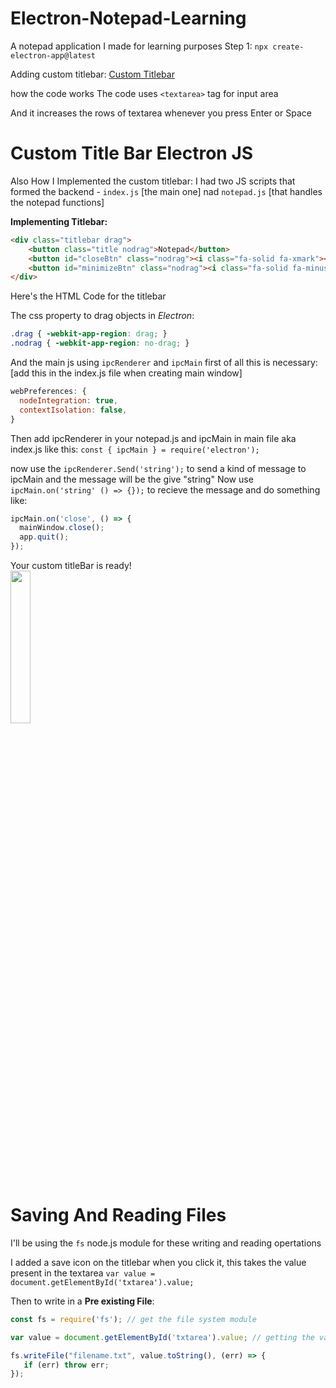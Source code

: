 # Electron-Notepad-Learning
A notepad application I made for learning purposes
Step 1: `npx create-electron-app@latest`

Adding custom titlebar: <a href="https://github.com/LOSTCANTiM/Electron-Notepad-L/blob/master/README.md#custom-title-bar-electron-js">Custom Titlebar</a>

how the code works
The code uses `<textarea>` tag for input area

And it increases the rows of textarea whenever you press Enter or Space

# Custom Title Bar Electron JS
Also How I Implemented the custom titlebar:
I had two JS scripts that formed the backend - `index.js` [the main one] nad `notepad.js` [that handles the notepad functions]

**Implementing Titlebar:**
```html
<div class="titlebar drag">
    <button class="title nodrag">Notepad</button>
    <button id="closeBtn" class="nodrag"><i class="fa-solid fa-xmark"></i></button>
    <button id="minimizeBtn" class="nodrag"><i class="fa-solid fa-minus"></i></button>
</div>
```
Here's the HTML Code for the titlebar

The css property to drag objects in _Electron_:
```css
.drag { -webkit-app-region: drag; }
.nodrag { -webkit-app-region: no-drag; }
```
And the main js using `ipcRenderer` and `ipcMain`
first of all this is necessary: [add this in the index.js file when creating main window]
```js
webPreferences: {
  nodeIntegration: true,
  contextIsolation: false,
}
``` 

Then add ipcRenderer in your notepad.js and ipcMain in main file aka index.js
like this: `const { ipcMain } = require('electron');`

now use the `ipcRenderer.Send('string');` to send a kind of message to ipcMain and the message will be the give "string"
Now use `ipcMain.on('string' () => {});` to recieve the message and do something like:

```js
ipcMain.on('close', () => {
  mainWindow.close();
  app.quit();
});
```

Your custom titleBar is ready! <br>
<img src="https://cdn.discordapp.com/attachments/888375074808287304/949979404409384980/unknown.png" width="25%">

# Saving And Reading Files
I'll be using the `fs` node.js module for these writing and reading opertations

I added a save icon on the titlebar when you click it, this takes the value present in the textarea
`var value = document.getElementById('txtarea').value;`

Then to write in a **Pre existing File**:
```js
const fs = require('fs'); // get the file system module

var value = document.getElementById('txtarea').value; // getting the value in textarea

fs.writeFile("filename.txt", value.toString(), (err) => {
   if (err) throw err; 
});
```

